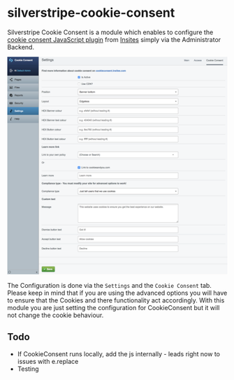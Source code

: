 # silverstripe-cookie-consent

Silverstripe Cookie Consent is a module which enables to configure
the [cookie consent JavaScript plugin](https://cookieconsent.insites.com/) from [Insites](https://insites.com/)
simply via the Administrator Backend.

![](docs/images/cookieconsent_overview.png)

The Configuration is done via the `Settings` and the `Cookie Consent` tab.
Please keep in mind that if you are using the advanced options you will have to ensure that the Cookies and there functionality
act accordingly. With this module you are just setting the configuration for CookieConsent but it will not change the cookie behaviour.



## Todo

- If CookieConsent runs locally, add the js internally - leads right now to issues with e.replace
- Testing
